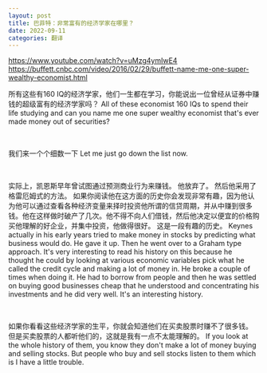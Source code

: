 ```yaml
---
layout: post
title: 巴菲特：非常富有的经济学家在哪里？
date: 2022-09-11
categories: 翻译
---
```


https://www.youtube.com/watch?v=uMzg4ymIwE4 
https://buffett.cnbc.com/video/2016/02/29/buffett-name-me-one-super-wealthy-economist.html 

所有这些有160 IQ的经济学家，他们一生都在学习，你能说出一位曾经从证券中赚钱的超级富有的经济学家吗？
All of these economist 160 IQs to spend their life studying and can you name me one super wealthy economist that's ever made money out of securities? 

<br>

我们来一个个细数一下
Let me just go down the list now. 

<br>

实际上，凯恩斯早年曾试图通过预测商业行为来赚钱。 他放弃了。 然后他采用了格雷厄姆式的方法。 如果你阅读他在这方面的历史你会发现非常有趣，因为他认为他可以通过查看各种经济变量来择时投资他所谓的信贷周期，并从中赚到很多钱。他在这样做时破产了几次。他不得不向人们借钱，然后他决定以便宜的价格购买他理解的好企业，并集中投资，他做得很好。 这是一段有趣的历史。
Keynes actually in his early years tried to make money in stocks by predicting what business would do. He gave it up. Then he went over to a Graham type approach. It's very interesting to read his history on this because he thought he could by looking at various economic variables pick what he called the credit cycle and making a lot of money in. He broke a couple of times when doing it. He had to borrow from people and then he was settled on buying good businesses cheap that he understood and concentrating his investments and he did very well. It's an interesting history. 

<br>

如果你看看这些经济学家的生平，你就会知道他们在买卖股票时赚不了很多钱。 但是买卖股票的人都听他们的，这就是我有一点不太能理解的。
If you look at the whole history of them, you know they don't make a lot of money buying and selling stocks. But people who buy and sell stocks listen to them which is I have a little trouble.